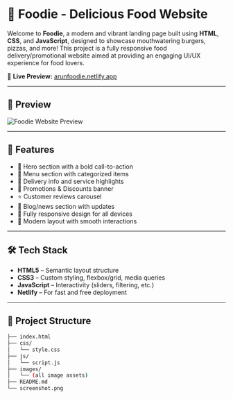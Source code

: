 # 🍔 Foodie - Delicious Food Website

Welcome to **Foodie**, a modern and vibrant landing page built using **HTML**, **CSS**, and **JavaScript**, designed to showcase mouthwatering burgers, pizzas, and more! This project is a fully responsive food delivery/promotional website aimed at providing an engaging UI/UX experience for food lovers.

🚀 **Live Preview:** [arunfoodie.netlify.app](http://arunfoodie.netlify.app)

---

## 📸 Preview

![Foodie Website Preview](./screenshot.png)

---

## 🧾 Features

- 🍔 Hero section with a bold call-to-action
- 🍕 Menu section with categorized items
- 🛵 Delivery info and service highlights
- 🎯 Promotions & Discounts banner
- ⭐ Customer reviews carousel
- 📰 Blog/news section with updates
- 📱 Fully responsive design for all devices
- 🎨 Modern layout with smooth interactions

---

## 🛠️ Tech Stack

- **HTML5** – Semantic layout structure
- **CSS3** – Custom styling, flexbox/grid, media queries
- **JavaScript** – Interactivity (sliders, filtering, etc.)
- **Netlify** – For fast and free deployment

---

## 📁 Project Structure

```bash
├── index.html
├── css/
│   └── style.css
├── js/
│   └── script.js
├── images/
│   └── (all image assets)
├── README.md
└── screenshot.png
